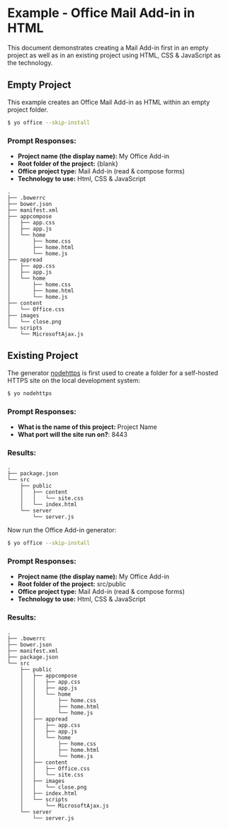 # Example - Office Mail Add-in in HTML

This document demonstrates creating a Mail Add-in first in an empty project as well as in an existing project using HTML, CSS & JavaScript as the technology.

## Empty Project

This example creates an Office Mail Add-in as HTML within an empty project folder.

```bash
$ yo office --skip-install
```

### Prompt Responses:

- **Project name (the display name):** My Office Add-in
- **Root folder of the project:** {blank} 
- **Office project type:** Mail Add-in (read & compose forms)
- **Technology to use:** Html, CSS & JavaScript

```
.
├── .bowerrc
├── bower.json
├── manifest.xml
├── appcompose
│   ├── app.css
│   ├── app.js
│   └── home
│       ├── home.css
│       ├── home.html
│       └── home.js
├── appread
│   ├── app.css
│   ├── app.js
│   └── home
│       ├── home.css
│       ├── home.html
│       └── home.js
├── content
│   └── Office.css
├── images
│   └── close.png
└── scripts
    └── MicrosoftAjax.js
```

## Existing Project

The generator [nodehttps](https://www.npmjs.com/package/generator-nodehttps) is first used to create a folder for a self-hosted HTTPS site on the local development system:

```bash
$ yo nodehttps
```

### Prompt Responses:

- **What is the name of this project:** Project Name
- **What port will the site run on?**: 8443

### Results:

```
.
├── package.json
└── src
    ├── public
    │   ├── content
    │   │   └── site.css
    │   └── index.html
    └── server
        └── server.js
```

Now run the Office Add-in generator:

```bash
$ yo office --skip-install
```
### Prompt Responses:

- **Project name (the display name):** My Office Add-in
- **Root folder of the project:** src/public 
- **Office project type:** Mail Add-in (read & compose forms)
- **Technology to use:** Html, CSS & JavaScript

### Results:

```
.
├── .bowerrc
├── bower.json
├── manifest.xml
├── package.json
└── src
    ├── public
    │   ├── appcompose
    │   │   ├── app.css
    │   │   ├── app.js
    │   │   └── home
    │   │       ├── home.css
    │   │       ├── home.html
    │   │       └── home.js
    │   ├── appread
    │   │   ├── app.css
    │   │   ├── app.js
    │   │   └── home
    │   │       ├── home.css
    │   │       ├── home.html
    │   │       └── home.js
    │   ├── content
    │   │   ├── Office.css
    │   │   └── site.css
    │   ├── images
    │   │   └── close.png
    │   ├── index.html
    │   └── scripts
    │       └── MicrosoftAjax.js
    └── server
        └── server.js
```